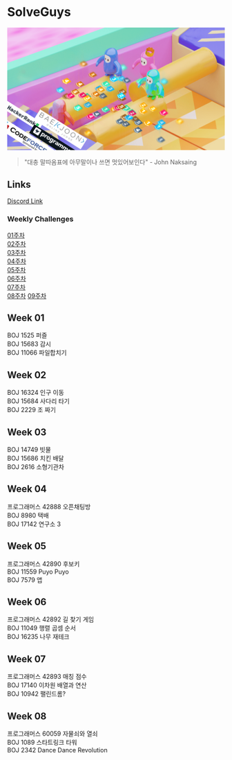 # SolveGuys

![image](./Readme_Images/solveguys.png)
 
> "대충 말따옴표에 아무말이나 쓰면 멋있어보인다" - John Naksaing

## Links
[Discord Link](/about:blank#blocked)


### Weekly Challenges 

[01주차](./01week)  
[02주차](./02week)  
[03주차](./03week)  
[04주차](./04week)  
[05주차](./05week)  
[06주차](./06week)  
[07주차](./07week)  
[08주차](./08week)
[09주차](./09week)

## Week 01

BOJ 1525 퍼즐  
BOJ 15683 감시  
BOJ 11066 파일합치기

## Week 02

BOJ 16324 인구 이동  
BOJ 15684 사다리 타기  
BOJ 2229 조 짜기

## Week 03

BOJ 14749 빗물  
BOJ 15686 치킨 배달  
BOJ 2616 소형기관차

## Week 04

프로그래머스 42888 오픈채팅방  
BOJ 8980 택배  
BOJ 17142 연구소 3

## Week 05

프로그래머스 42890 후보키  
BOJ 11559 Puyo Puyo  
BOJ 7579 앱

## Week 06

프로그래머스 42892 길 찾기 게임  
BOJ 11049 행렬 곱셈 순서  
BOJ 16235 나무 재테크

## Week 07
프로그래머스 42893 매칭 점수  
BOJ 17140 이차원 배열과 연산  
BOJ 10942 팰린드롬?  

## Week 08
프로그래머스 60059 자물쇠와 열쇠  
BOJ 1089 스타트링크 타워  
BOJ 2342 Dance Dance Revolution

